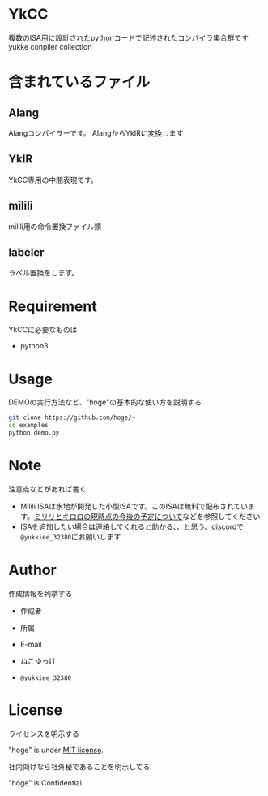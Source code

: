 # YkCC

複数のISA用に設計されたpythonコードで記述されたコンパイラ集合群です
yukke conpiler collection
 
# 含まれているファイル

## Alang

Alangコンパイラーです。
AlangからYkIRに変換します

## YkIR

YkCC専用の中間表現です。

## milili

milili用の命令置換ファイル類

## labeler

ラベル置換をします。

# Requirement
 
YkCCに必要なものは
 
* python3
 
# Usage
 
DEMOの実行方法など、"hoge"の基本的な使い方を説明する
 
```bash
git clone https://github.com/hoge/~
cd examples
python demo.py
```
 
# Note
 
注意点などがあれば書く
* Milili ISAは水地が開発した小型ISAです。このISAは無料で配布されています。[ミリリとキロロの現時点の今後の予定について](https://note.com/kairozei_mizuti/n/ne3665631b84f)などを参照してください
* ISAを追加したい場合は連絡してくれると助かる、、と思う。discordで`@yukkiee_32380`にお願いします
# Author
 
作成情報を列挙する
 
* 作成者
* 所属
* E-mail

* ねこゆっけ
* `@yukkiee_32380`
 
# License
ライセンスを明示する
 
"hoge" is under [MIT license](https://en.wikipedia.org/wiki/MIT_License).
 
社内向けなら社外秘であることを明示してる
 
"hoge" is Confidential.